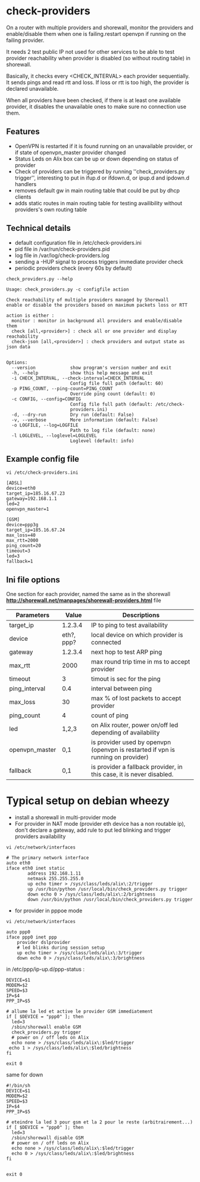 check-providers
===============

On a router with multiple providers and shorewall, monitor the providers and enable/disable them when one is failing.restart openvpn if running on the failing provider.

It needs 2 test public IP not used for other services to be able to test provider reachability when provider is disabled (so without routing table) in shorewall.

Basically, it checks every <CHECK_INTERVAL> each provider sequentially. It sends pings and read rtt and loss. If loss or rtt is too high, the provider is declared unavailable.

When all providers have been checked, if there is at least one available provider, it disables the unavailable ones to make sure no connection use them.

Features
--------
* OpenVPN is restarted if it is found running on an unavailable provider, or if state of openvpn_master provider changed
* Status Leds on Alix box can be up or down depending on status of provider
* Check of providers can be triggered by running ''check_providers.py trigger'', interesting to put in ifup.d or ifdown.d, or ipup.d and ipdown.d handlers
* removes default gw in main routing table that could be put by dhcp clients
* adds static routes in main routing table for testing availibility without providers's own routing table

Technical details
-----------------
* default configuration file in /etc/check-providers.ini
* pid file in /var/run/check-providers.pid
* log file in /var/log/check-providers.log
* sending a -HUP signal to process triggers immediate provider check
* periodic providers check (every 60s by default) 


```check_providers.py --help```
    
    Usage: check_providers.py -c configfile action
    
    Check reachability of multiple providers managed by Shorewall
    enable or disable the providers based on maximum packets loss or RTT
    
    action is either :
      monitor : monitor in background all providers and enable/disable them
      check [all,<provider>] : check all or one provider and display reachability
      check-json [all,<provider>] : check providers and output state as json data
    
    
    Options:
      --version             show program's version number and exit
      -h, --help            show this help message and exit
      -i CHECK_INTERVAL, --check-interval=CHECK_INTERVAL
                            Config file full path (default: 60)
      -p PING_COUNT, --ping-count=PING_COUNT
                            Override ping count (default: 0)
      -c CONFIG, --config=CONFIG
                            Config file full path (default: /etc/check-
                            providers.ini)
      -d, --dry-run         Dry run (default: False)
      -v, --verbose         More information (default: False)
      -o LOGFILE, --log=LOGFILE
                            Path to log file (default: none)
      -l LOGLEVEL, --loglevel=LOGLEVEL
                            Loglevel (default: info)

## Example config file

```vi /etc/check-providers.ini```

    [ADSL]
    device=eth0
    target_ip=185.16.67.23
    gateway=192.168.1.1
    led=2
    openvpn_master=1
    
    [GSM]
    device=ppp3g
    target_ip=185.16.67.24
    max_loss=40
    max_rtt=2000
    ping_count=20
    timeout=3
    led=3
    fallback=1
    
## Ini file options

One section for each provider, named the same as in the shorewall **http://shorewall.net/manpages/shorewall-providers.html** file

|Parameters      |  Value             | Descriptions  |
|----------------|--------------------|---------------|
|target_ip       | 1.2.3.4            | IP to ping to test availability |
|device          | eth?, ppp?         | local device on which provider is connected |
|gateway         | 1.2.3.4            | next hop to test ARP ping                   |
|max_rtt         | 2000               | max round trip time in ms to accept provider|
|timeout         | 3                  | timout is sec for the ping                  |
|ping_interval   | 0.4                | interval between ping                       |
|max_loss        | 30                 | max % of lost packets to accept provider    |
|ping_count      | 4                  | count of ping                               |
|led             | 1,2,3              | on Alix router, power on/off led depending of availability | 
|openvpn_master  | 0,1                | is provider used by openvpn (openvpn is restarted if vpn is running on provider)|
|fallback        | 0,1                | is provider a fallback provider, in this case, it is never disabled. |

Typical setup on debian wheezy
==============================

* install a shorewall in multi-provider mode
* For provider in NAT mode (provider eth device has a non routable ip), don't declare a gateway, add rule to put led blinking and trigger providers availability 

````vi /etc/network/interfaces````


````
# The primary network interface
auto eth0
iface eth0 inet static
        address 192.168.1.11
        netmask 255.255.255.0
        up echo timer > /sys/class/leds/alix\:2/trigger
        up /usr/bin/python /usr/local/bin/check_providers.py trigger
        down echo 0 > /sys/class/leds/alix\:2/brightness
        down /usr/bin/python /usr/local/bin/check_providers.py trigger
````

* for provider in pppoe mode

````vi /etc/network/interfaces````


````
auto ppp0
iface ppp0 inet ppp
    provider dslprovider
    # led blinks during session setup
    up echo timer > /sys/class/leds/alix\:3/trigger
    down echo 0 > /sys/class/leds/alix\:3/brightness
````

in /etc/ppp/ip-up.d/ppp-status :
````
DEVICE=$1
MODEM=$2
SPEED=$3
IP=$4
PPP_IP=$5

# allume la led et active le provider GSM immediatement
if [ $DEVICE = "ppp0" ]; then
  led=3
  /sbin/shorewall enable GSM
  check_providers.py trigger
  # power on / off leds on Alix
  echo none > /sys/class/leds/alix\:$led/trigger
 echo 1 > /sys/class/leds/alix\:$led/brightness
fi

exit 0

````

same for down

````
#!/bin/sh
DEVICE=$1
MODEM=$2
SPEED=$3
IP=$4
PPP_IP=$5

# eteindre la led 3 pour gsm et la 2 pour le reste (arbitrairement...)
if [ $DEVICE = "ppp0" ]; then
  led=3
  /sbin/shorewall disable GSM
  # power on / off leds on Alix
  echo none > /sys/class/leds/alix\:$led/trigger
  echo 0 > /sys/class/leds/alix\:$led/brightness
fi


exit 0


